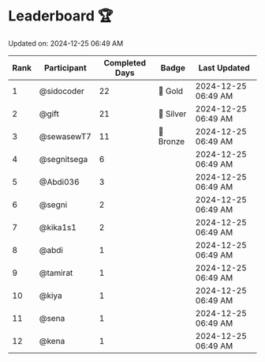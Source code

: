 # Leaderboard 🏆

Updated on: 2024-12-25 06:49 AM

| Rank | Participant       | Completed Days | Badge      | Last Updated         |
|------|-------------------|----------------|------------|----------------------|
| 1    | @sidocoder        | 22             | 🏅 Gold     | 2024-12-25 06:49 AM |
| 2    | @gift             | 21             | 🥈 Silver   | 2024-12-25 06:49 AM |
| 3    | @sewasewT7        | 11             | 🥉 Bronze   | 2024-12-25 06:49 AM |
| 4    | @segnitsega       | 6              |            | 2024-12-25 06:49 AM |
| 5    | @Abdi036          | 3              |            | 2024-12-25 06:49 AM |
| 6    | @segni            | 2              |            | 2024-12-25 06:49 AM |
| 7    | @kika1s1          | 2              |            | 2024-12-25 06:49 AM |
| 8    | @abdi             | 1              |            | 2024-12-25 06:49 AM |
| 9    | @tamirat          | 1              |            | 2024-12-25 06:49 AM |
| 10   | @kiya             | 1              |            | 2024-12-25 06:49 AM |
| 11   | @sena             | 1              |            | 2024-12-25 06:49 AM |
| 12   | @kena             | 1              |            | 2024-12-25 06:49 AM |
